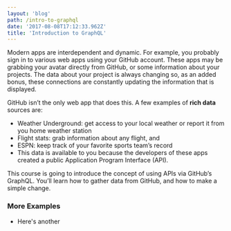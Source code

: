 ```yaml
---
layout: 'blog'
path: /intro-to-graphql
date: '2017-08-08T17:12:33.962Z'
title: 'Introduction to GraphQL'
---
```

Modern apps are interdependent and dynamic. For example, you probably sign in to various web apps using your GitHub account. These apps may be grabbing your avatar directly from GitHub, or some information about your projects. The data about your project is always changing so, as an added bonus, these connections are constantly updating the information that is displayed.

GitHub isn’t the only web app that does this. A few examples of **rich data** sources are:

- Weather Underground: get access to your local weather or report it from you home weather station
- Flight stats: grab information about any flight, and
- ESPN: keep track of your favorite sports team’s record
- This data is available to you because the developers of these apps created a public Application Program Interface (API).

This course is going to introduce the concept of using APIs via GitHub’s GraphQL. You’ll learn how to gather data from GitHub, and how to make a simple change.

### More Examples

- Here's another



